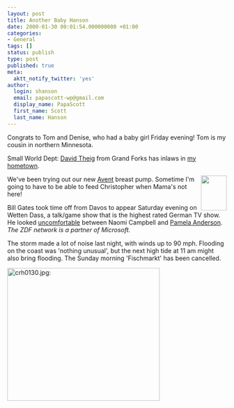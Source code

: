 ```yaml
---
layout: post
title: Another Baby Hanson
date: 2000-01-30 00:01:54.000000000 +01:00
categories:
- General
tags: []
status: publish
type: post
published: true
meta:
  aktt_notify_twitter: 'yes'
author:
  login: shanson
  email: papascott-wp@gmail.com
  display_name: PapaScott
  first_name: Scott
  last_name: Hanson
---
```

<p>Congrats to Tom and Denise, who had a baby girl Friday evening! Tom is my cousin in northern Minnesota.</p>
<p>Small World Dept: <a href="http://carpediem.editthispage.com">David Theig</a> from Grand Forks has inlaws in <a href="http://CarpeDiem.editthispage.com/discuss/msgReader$83">my hometown</a>.</p>
<p><a href="http://www.aventbaby.com"><img src="http://shanson.editthispage.com/picture$123" height="80" width="59" border="0" align="right" /></a> </p>
<p>We've been trying out our new <a href="http://www.aventbaby.com">Avent</a> breast pump. Sometime I'm going to have to be able to feed Christopher when Mama's not here!</p>
<p>Bill Gates took time off from Davos to appear Saturday evening on Wetten Dass, a talk/game show that is the highest rated German TV show. He looked <a href="http://212.227.136.156/slideshow/2/full/7.jpg"> uncomfortable</a> between Naomi Campbell and <a href="http://212.227.136.156/slideshow/1/full/2.jpg">Pamela Anderson</a>. <i>The ZDF network is a partner of Microsoft.</i></p>
<p>The storm made a lot of noise last night, with winds up to 90 mph. Flooding on the coast was 'nothing unusual', but the next high tide at 11 am might also bring flooding. The Sunday morning 'Fischmarkt' has been cancelled.</p>
<p><img src="https://www.papascott.de/wordpress/wp-content/uploads/2000/01/crh0130.jpg" height="305" width="350" border="0" alt="crh0130.jpg: " /></p>
